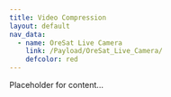 ```yaml
---
title: Video Compression
layout: default
nav_data:
  - name: OreSat Live Camera
    link: /Payload/OreSat_Live_Camera/
    defcolor: red
---
```



Placeholder for content...
